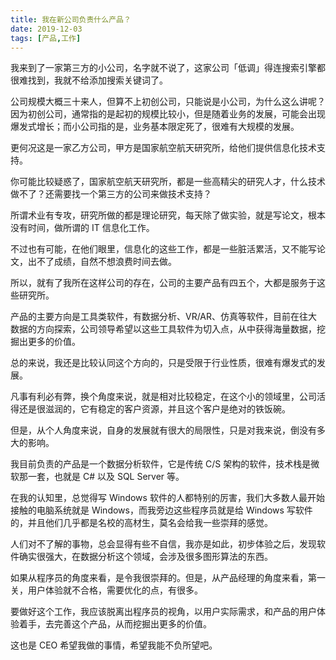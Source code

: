 ```yaml
---
title: 我在新公司负责什么产品？
date: 2019-12-03
tags: [产品,工作]
---
```


我来到了一家第三方的小公司，名字就不说了，这家公司「低调」得连搜索引擎都很难找到，我就不给添加搜索关键词了。

公司规模大概三十来人，但算不上初创公司，只能说是小公司，为什么这么讲呢？因为初创公司，通常指的是起初的规模比较小，但是随着业务的发展，可能会出现爆发式增长；而小公司指的是，业务基本限定死了，很难有大规模的发展。

更何况这是一家乙方公司，甲方是国家航空航天研究所，给他们提供信息化技术支持。

你可能比较疑惑了，国家航空航天研究所，都是一些高精尖的研究人才，什么技术做不了？还需要找一个第三方的公司来做技术支持？

所谓术业有专攻，研究所做的都是理论研究，每天除了做实验，就是写论文，根本没有时间，做所谓的 IT 信息化工作。

不过也有可能，在他们眼里，信息化的这些工作，都是一些脏活累活，又不能写论文，出不了成绩，自然不想浪费时间去做。

所以，就有了我所在这样公司的存在，公司的主要产品有四五个，大都是服务于这些研究所。

产品的主要方向是工具类软件，有数据分析、VR/AR、仿真等软件，目前在往大数据的方向探索，公司领导希望以这些工具软件为切入点，从中获得海量数据，挖掘出更多的价值。

总的来说，我还是比较认同这个方向的，只是受限于行业性质，很难有爆发式的发展。

凡事有利必有弊，换个角度来说，就是相对比较稳定，在这个小的领域里，公司活得还是很滋润的，它有稳定的客户资源，并且这个客户是绝对的铁饭碗。

但是，从个人角度来说，自身的发展就有很大的局限性，只是对我来说，倒没有多大的影响。

我目前负责的产品是一个数据分析软件，它是传统 C/S 架构的软件，技术栈是微软那一套，也就是 C# 以及 SQL Server 等。

在我的认知里，总觉得写 Windows 软件的人都特别的厉害，我们大多数人最开始接触的电脑系统就是 Windows，而我旁边这些程序员就是给 Windows 写软件的，并且他们几乎都是名校的高材生，莫名会给我一些崇拜的感觉。

人们对不了解的事物，总会显得有些不自信，我亦是如此，初步体验之后，发现软件确实很强大，在数据分析这个领域，会涉及很多图形算法的东西。

如果从程序员的角度来看，是令我很崇拜的。但是，从产品经理的角度来看，第一关，用户体验就不合格，需要优化的点，有很多。

要做好这个工作，我应该脱离出程序员的视角，以用户实际需求，和产品的用户体验着手，去完善这个产品，从而挖掘出更多的价值。

这也是 CEO 希望我做的事情，希望我能不负所望吧。